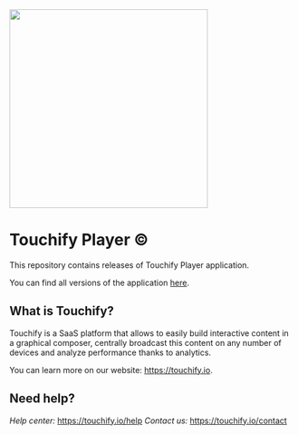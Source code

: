 <img src="https://www.touchify.io/hubfs/Charte%20graphique/Logos/logo-light.svg" width="350" />

# Touchify Player &copy;

This repository contains releases of Touchify Player application.

You can find all versions of the application [here](https://github.com/touchifyapp/player/releases).

## What is Touchify?

Touchify is a SaaS platform that allows to easily build interactive content in a graphical composer, centrally broadcast this content on any number of devices and analyze performance thanks to analytics.

You can learn more on our website: https://touchify.io.

## Need help?

*Help center:* https://touchify.io/help
*Contact us:* https://touchify.io/contact

